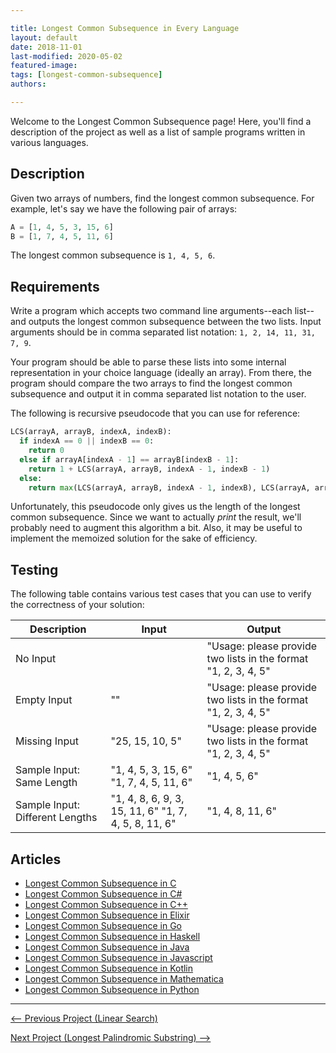 ```yaml
---

title: Longest Common Subsequence in Every Language
layout: default
date: 2018-11-01
last-modified: 2020-05-02
featured-image:
tags: [longest-common-subsequence]
authors:

---
```


Welcome to the Longest Common Subsequence page! Here, you'll find a description of the project as well as a list of sample programs written in various languages.

## Description

Given two arrays of numbers, find the longest common subsequence. For example, let's say we have the
following pair of arrays:

```python
A = [1, 4, 5, 3, 15, 6]
B = [1, 7, 4, 5, 11, 6]
```

The longest common subsequence is `1, 4, 5, 6`.


## Requirements

Write a program which accepts two command line arguments--each list--and outputs the longest
common subsequence between the two lists. Input arguments should be in comma separated list notation:
`1, 2, 14, 11, 31, 7, 9`.

Your program should be able to parse these lists into some internal representation in your
choice language (ideally an array). From there, the program should compare the two arrays
to find the longest common subsequence and output it in comma separated list notation to the user.

The following is recursive pseudocode that you can use for reference:

```python
LCS(arrayA, arrayB, indexA, indexB):
  if indexA == 0 || indexB == 0:
    return 0
  else if arrayA[indexA - 1] == arrayB[indexB - 1]:
    return 1 + LCS(arrayA, arrayB, indexA - 1, indexB - 1)
  else:
    return max(LCS(arrayA, arrayB, indexA - 1, indexB), LCS(arrayA, arrayB, indexA, indexB - 1))
```

Unfortunately, this pseudocode only gives us the length of the longest common subsequence. Since we
want to actually *print* the result, we'll probably need to augment this algorithm a bit. Also,
it may be useful to implement the memoized solution for the sake of efficiency.


## Testing

The following table contains various test cases that you can use to
verify the correctness of your solution:

| Description | Input | Output |
|-------------|-------|--------|
| No Input | | "Usage: please provide two lists in the format "1, 2, 3, 4, 5" |
| Empty Input | "" | "Usage: please provide two lists in the format "1, 2, 3, 4, 5" |
| Missing Input | "25, 15, 10, 5" | "Usage: please provide two lists in the format "1, 2, 3, 4, 5" |
| Sample Input: Same Length | "1, 4, 5, 3, 15, 6" "1, 7, 4, 5, 11, 6" | "1, 4, 5, 6" |
| Sample Input: Different Lengths | "1, 4, 8, 6, 9, 3, 15, 11, 6" "1, 7, 4, 5, 8, 11, 6" | "1, 4, 8, 11, 6" |


## Articles

- [Longest Common Subsequence in C](https://sampleprograms.io/projects/longest-common-subsequence/c)
- [Longest Common Subsequence in C#](https://sampleprograms.io/projects/longest-common-subsequence/c-sharp)
- [Longest Common Subsequence in C++](https://sampleprograms.io/projects/longest-common-subsequence/c-plus-plus)
- [Longest Common Subsequence in Elixir](https://sampleprograms.io/projects/longest-common-subsequence/elixir)
- [Longest Common Subsequence in Go](https://sampleprograms.io/projects/longest-common-subsequence/go)
- [Longest Common Subsequence in Haskell](https://sampleprograms.io/projects/longest-common-subsequence/haskell)
- [Longest Common Subsequence in Java](https://sampleprograms.io/projects/longest-common-subsequence/java)
- [Longest Common Subsequence in Javascript](https://sampleprograms.io/projects/longest-common-subsequence/javascript)
- [Longest Common Subsequence in Kotlin](https://sampleprograms.io/projects/longest-common-subsequence/kotlin)
- [Longest Common Subsequence in Mathematica](https://sampleprograms.io/projects/longest-common-subsequence/mathematica)
- [Longest Common Subsequence in Python](https://sampleprograms.io/projects/longest-common-subsequence/python)

---

<nav class="project-nav">

<div id="prev" markdown="1">

[<-- Previous Project (Linear Search)](https://sampleprograms.io/projects/linear-search)

</div>

<div id="next" markdown="1">

[Next Project (Longest Palindromic Substring) -->](https://sampleprograms.io/projects/longest-palindromic-substring)

</div>

</nav>
